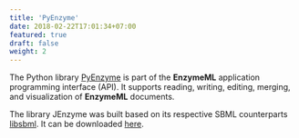 ```yaml
---
title: 'PyEnzyme'
date: 2018-02-22T17:01:34+07:00
featured: true
draft: false
weight: 2
---
```


The Python library [PyEnzyme](https://github.com/EnzymeML/PyEnzyme/tree/main) is part of the **EnzymeML** 
application programming interface (API).  It supports reading, writing, editing, merging, 
and visualization of **EnzymeML** documents.

The library JEnzyme was built based on its respective SBML counterparts 
[libsbml](https://github.com/opencor/libsbml).  It can be downloaded [here](https://github.com/EnzymeML/PyEnzyme/tree/main).



